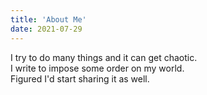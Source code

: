 ```yaml
---
title: 'About Me'
date: 2021-07-29
---
```


I try to do many things and it can get chaotic.\
I write to impose some order on my world.\
Figured I'd start sharing it as well.

